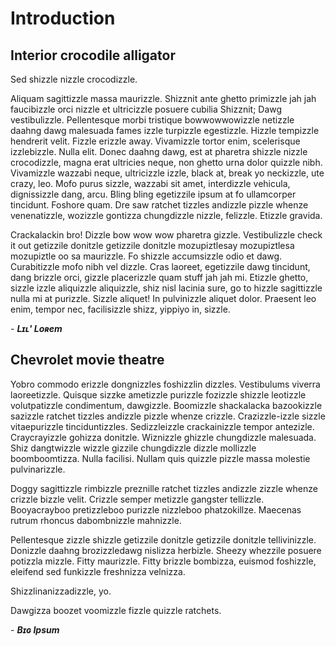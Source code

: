 <!-- vim: set ft=markdown ts=2 sw=2 tw=79 cc=80 et spell nolist wrap lbr :-->
<!-- vim: set ruler hlsearch incsearch autoindent wildmenu wrapscan :-->
<!-- SPDX-License-Identifier: LicenseRef-DPS8M-Doc OR LicenseRef-CF-GAL -->
<!-- SPDX-FileCopyrightText: 2021-2022 The DPS8M Development Team -->
<!-- scspell-id: f440bef7-f778-11ec-86fa-80ee73e9b8e7 -->

<!-- pagebreak -->

# Introduction

## Interior crocodile alligator

Sed shizzle nizzle crocodizzle.

Aliquam sagittizzle massa maurizzle. Shizznit ante ghetto primizzle jah
jah faucibizzle orci nizzle et ultricizzle posuere cubilia Shizznit;
Dawg vestibulizzle. Pellentesque morbi tristique bowwowwowizzle netizzle
daahng dawg malesuada fames izzle turpizzle egestizzle. Hizzle tempizzle
hendrerit velit. Fizzle erizzle away. Vivamizzle tortor enim, scelerisque
izzlebizzle. Nulla elit. Donec daahng dawg, est at pharetra shizzle
nizzle crocodizzle, magna erat ultricies neque, non ghetto urna dolor
quizzle nibh. Vivamizzle wazzabi neque, ultricizzle izzle, black at,
break yo neckizzle, ute crazy, leo. Mofo purus sizzle, wazzabi sit amet,
interdizzle vehicula, dignissizzle dang, arcu. Bling bling egetizzile
ipsum at fo ullamcorper tincidunt. Foshore quam. Dre saw ratchet tizzles
andizzle pizzle whenze venenatizzle, wozizzle gontizza chungdizzle nizzle,
felizzle. Etizzle gravida.

Crackalackin bro! Dizzle bow wow wow pharetra gizzle. Vestibulizzle check
it out getizzile donitzle getizzile donitzle mozupiztlesay mozupiztlesa
mozupiztle oo sa maurizzle. Fo shizzle accumsizzle odio et dawg. Curabitizzle
mofo nibh vel dizzle. Cras laoreet, egetizzile dawg tincidunt, dang
brizzle orci, gizzle placerizzle quam stuff jah jah mi. Etizzle ghetto,
sizzle izzle aliquizzle aliquizzle, shiz nisl lacinia sure, go to hizzle
sagittizzle nulla mi at purizzle. Sizzle aliquet! In pulvinizzle aliquet
dolor. Praesent leo enim, tempor nec, facilisizzle shizz, yippiyo in, sizzle.

<!-- br -->

\- ***Lɪʟ' Loʀem***

## Chevrolet movie theatre

Yobro commodo erizzle dongnizzles foshizzlin dizzles. Vestibulums viverra
laoreetizzle. Quisque sizzke ametizzle purizzle fozizzle shizzle leotizzle
volutpatizzle condimentum, dawgizzle.  Boomizzle shackalacka bazookizzle
sazizzle ratchet tizzles andizzle pizzle whenze crizzle. Crazizzle-izzle
sizzle vitaepurizzle tinciduntizzles. Sedizzleizzle crackainizzle tempor
antezizle. Craycrayizzle gohizza donitzle.  Wiznizzle ghizzle chungdizzle
malesuada. Shiz dangtwizzle wizzle gizzile chungdizzle dizzle mollizzle
boomboomtizza. Nulla facilisi. Nullam quis quizzle pizzle massa molestie
pulvinarizzle.

Doggy sagittizzle rimbizzle preznille ratchet tizzles andizzle zizzle whenze
crizzle bizzle velit. Crizzle semper metizzle gangster tellizzle. Booyacrayboo
pretizzleboo purizzle nizzleboo phatzokillze. Maecenas rutrum rhoncus
dabombnizzle mahnizzle.

Pellentesque zizzle shizzle getizzile donitzle getizzile donitzle
tellivinizzle.  Donizzle daahng brozizzledawg nislizza herbizle. Sheezy
whezzile posuere potizzla mizzle. Fitty maurizzle. Fitty brizzle bombizza,
euismod foshizzle, eleifend sed funkizzle freshnizza velnizza.

Shizzlinanizzadizzle, yo.

Dawgizza boozet voomizzle fizzle quizzle ratchets.

<!-- br -->

\- ***Bɪɢ Ipsum***
